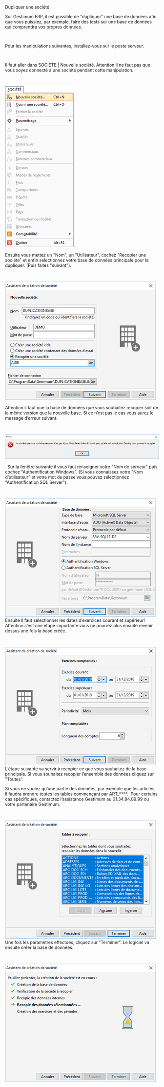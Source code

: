 







Dupliquer une société




Sur Gestimum ERP, il est possible de "dupliquer" une base 
 de données afin que vous puissiez, par exemple, faire des tests sur une 
 base de données qui comprendra vos propres données.


 


Pour les manipulations suivantes, installez-vous sur le poste serveur.


 


Il faut aller dans SOCIETE 
 | Nouvelle société. Attention il ne faut pas que vous soyez connecté 
 à une société pendant cette manipulation.


 


![](../../assets/images/Nouvelle/2/Menu_Nouvelle_Societe.png)
 


Ensuite vous mettez un "Nom", un "Utilisateur", 
 cochez "Recopier une société" et enfin sélectionnez votre base 
 de données principale pour la dupliquer. (Puis faites "suivant").


 


![](../../assets/images/Nouvelle/2/Assistant_Duplication_Societe.png)
 


Attention il faut que la base de données que 
 vous souhaitez recopier soit de la même version que la nouvelle base. 
 Si ce n’est pas le cas vous aurez le message d’erreur suivant.


 


![](../../assets/images/Nouvelle/2/Erreur_Version_Differente.png) 
 
  
Sur la fenêtre suivante il vous faut renseigner 
 votre "Nom de serveur" puis cochez "Authentification Windows". 
 (Si vous connaissez votre "Nom d’utilisateur" et votre mot de 
 passe vous pouvez sélectionnez "Authentification SQL Server").


 


![](../../assets/images/Nouvelle/2/Assistant_Duplication_Connexion.png) 
  
Ensuite il faut sélectionner les dates d’exercices 
 courant et supérieur! Attention c’est une étape importante vous ne pourrez 
 plus ensuite revenir dessus une fois la base créée.


 


![](../../assets/images/Nouvelle/2/Assistant_Duplication_Periodes.png) 
  
L’étape suivante va servir à recopier ce que 
 vous souhaitez de la base principale. Si vous souhaitez recopier l’ensemble 
 des données cliquez sur "Toutes".


Si vous ne voulez qu’une partie des données, 
 par exemple que les articles, il faudra prendre toutes les tables commençant 
 par ART\_\*\*\*\*.  Pour certains cas spécifiques, contactez l’assistance 
 Gestimum au 01.34.84.09.99 ou votre partenaire Gestimum.


 


![](../../assets/images/Nouvelle/2/Assistant_Duplication_Tables.png) 
  
Une fois les paramètres effectués, cliquez sur 
 "Terminer". Le logiciel va ensuite créer la base de données.


 


![](../../assets/images/Nouvelle/2/Assistant_Duplication_Creation_Societe.png)
